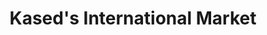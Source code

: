 ---
title: "Kased's International Market"
url: /baton-rouge/kaseds-international-market/
shop: convenience
---